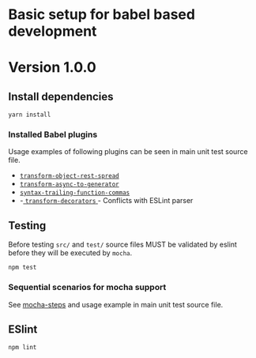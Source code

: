 # Basic setup for babel based development

# Version 1.0.0

## Install dependencies

`yarn install`

### Installed Babel plugins

Usage examples of following plugins can be seen in
main unit test source file.

* [ `transform-object-rest-spread` ](https://babeljs.io/docs/plugins/transform-object-rest-spread/)
* [ `transform-async-to-generator` ](https://babeljs.io/docs/plugins/transform-async-to-generator/)
* [ `syntax-trailing-function-commas` ](https://babeljs.io/docs/plugins/syntax-trailing-function-commas/)
* -[ `transform-decorators` ](https://babeljs.io/docs/plugins/transform-decorators/)- Conflicts with ESLint parser

## Testing

Before testing `src/` and `test/` source files
MUST be validated by eslint before they will be executed by `mocha`.

`npm test`

### Sequential scenarios for mocha support

See [mocha-steps](https://github.com/rprieto/mocha-steps)
and usage example in main unit test source file.

## ESlint

`npm lint`
